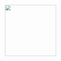 <div>
  <img height="170" align="left" src="https://github-readme-stats.vercel.app/api?username=AhmedEmamMM here&count_private=true&include_all_commits=true" />
</div>
